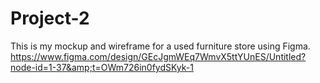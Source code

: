 # Project-2
This is my mockup and wireframe for a used furniture store using Figma.
https://www.figma.com/design/GEcJgmWEq7WmvX5ttYUnES/Untitled?node-id=1-37&amp;t=OWm726in0fydSKyk-1
